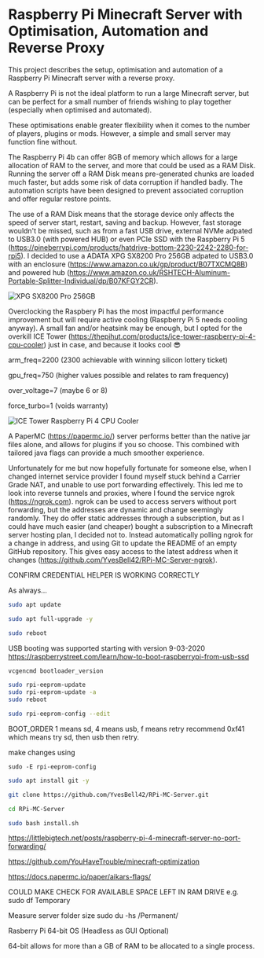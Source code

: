 # Raspberry Pi Minecraft Server with Optimisation, Automation and Reverse Proxy

This project describes the setup, optimisation and automation of a Raspberry Pi Minecraft server with a reverse proxy.

A Raspberry Pi is not the ideal platform to run a large Minecraft server, but can be perfect for a small number of friends wishing to play together (especially when optimised and automated). 

These optimisations enable greater flexibility when it comes to the number of players, plugins or mods. However, a simple and small server may function fine without.

The Raspberry Pi 4b can offer 8GB of memory which allows for a large allocation of RAM to the server, and more that could be used as a RAM Disk. Running the server off a RAM Disk means pre-generated chunks are loaded much faster, but adds some risk of data corruption if handled badly. The automation scripts have been designed to prevent associated corruption and offer regular restore points. 

The use of a RAM Disk means that the storage device only affects the speed of server start, restart, saving and backup. However, fast storage wouldn't be missed, such as from a fast USB drive, external NVMe adpated to USB3.0 (with powered HUB) or even PCIe SSD with the Raspberry Pi 5 (https://pineberrypi.com/products/hatdrive-bottom-2230-2242-2280-for-rpi5). I decided to use a ADATA XPG SX8200 Pro 256GB adpated to USB3.0 with an enclosure (https://www.amazon.co.uk/gp/product/B07TXCMQ8B) and powered hub (https://www.amazon.co.uk/RSHTECH-Aluminum-Portable-Splitter-Individual/dp/B07KFGY2CR).

![XPG SX8200 Pro 256GB](https://github.com/YvesBell42/RPi-MC-Server-Optimisation-and-Automation/assets/63612338/8fac3625-019d-489d-a00a-22da3d4dcf6a)

Overclocking the Raspbery Pi has the most impactful performance improvement but will require active cooling (Raspberry Pi 5 needs cooling anyway). A small fan and/or heatsink may be enough, but I opted for the overkill ICE Tower (https://thepihut.com/products/ice-tower-raspberry-pi-4-cpu-cooler) just in case, and because it looks cool :sunglasses:

arm_freq=2200 (2300 achievable with winning silicon lottery ticket)

gpu_freq=750 (higher values possible and relates to ram frequency)

over_voltage=7 (maybe 6 or 8)

force_turbo=1 (voids warranty)

![ICE Tower Raspberry Pi 4 CPU Cooler](https://github.com/YvesBell42/RPi-MC-Server-Optimisation-and-Automation/assets/63612338/40789c81-c50c-480e-8851-6c23017c478f)

A PaperMC (https://papermc.io/) server performs better than the native jar files alone, and allows for plugins if you so choose. This combined with tailored java flags can provide a much smoother experience.

Unfortunately for me but now hopefully fortunate for someone else, when I changed internet service provider I found myself stuck behind a Carrier Grade NAT, and unable to use port forwarding effectively. This led me to look into reverse tunnels and proxies, where I found the service ngrok (https://ngrok.com). ngrok can be used to access servers without port forwarding, but the addresses are dynamic and change seemingly randomly. They do offer static addresses through a subscription, but as I could have much easier (and cheaper) bought a subscription to a Minecraft server hosting plan, I decided not to. Instead automatically polling ngrok for a change in address, and using Git to update the README of an empty GitHub repository. This gives easy access to the latest address when it changes (https://github.com/YvesBell42/RPi-MC-Server-ngrok).

CONFIRM CREDENTIAL HELPER IS WORKING CORRECTLY


As always...
```bash
sudo apt update

sudo apt full-upgrade -y

sudo reboot
```

USB booting was supported starting with version 9-03-2020
https://raspberrystreet.com/learn/how-to-boot-raspberrypi-from-usb-ssd
```bash
vcgencmd bootloader_version

sudo rpi-eeprom-update
sudo rpi-eeprom-update -a
sudo reboot

sudo rpi-eeprom-config --edit
```

BOOT_ORDER
1 means sd, 4 means usb, f means retry
recommend 0xf41
which means try sd, then usb then retry.

make changes using
```
sudo -E rpi-eeprom-config
```

```bash
sudo apt install git -y

git clone https://github.com/YvesBell42/RPi-MC-Server.git

cd RPi-MC-Server

sudo bash install.sh
```

https://littlebigtech.net/posts/raspberry-pi-4-minecraft-server-no-port-forwarding/


https://github.com/YouHaveTrouble/minecraft-optimization

https://docs.papermc.io/paper/aikars-flags/



COULD MAKE CHECK FOR AVAILABLE SPACE LEFT IN RAM DRIVE
e.g. sudo df Temporary

Measure server folder size
sudo du -hs /Permanent/


  
Rasberry Pi 64-bit OS (Headless as GUI Optional)

64-bit allows for more than a GB of RAM to be allocated to a single process.
  
